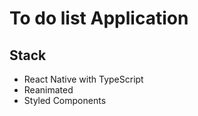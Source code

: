 # To do list Application

## Stack
- React Native with TypeScript
- Reanimated
- Styled Components

